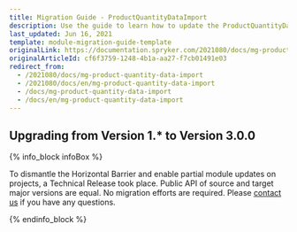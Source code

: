 ```yaml
---
title: Migration Guide - ProductQuantityDataImport
description: Use the guide to learn how to update the ProductQuantityDataImport module.
last_updated: Jun 16, 2021
template: module-migration-guide-template
originalLink: https://documentation.spryker.com/2021080/docs/mg-product-quantity-data-import
originalArticleId: cf6f3759-1248-4b1a-aa27-f7cb01491e03
redirect_from:
  - /2021080/docs/mg-product-quantity-data-import
  - /2021080/docs/en/mg-product-quantity-data-import
  - /docs/mg-product-quantity-data-import
  - /docs/en/mg-product-quantity-data-import
---
```


## Upgrading from Version 1.* to Version 3.0.0

{% info_block infoBox %}

To dismantle the Horizontal Barrier and enable partial module updates on projects, a Technical Release took place. Public API of source and target major versions are equal. No migration efforts are required. Please [contact us](https://spryker.com/en/support/) if you have any questions.

{% endinfo_block %}
